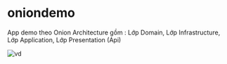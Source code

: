# oniondemo
App demo theo Onion Architecture gồm : Lớp Domain, Lớp Infrastructure, Lớp Application, Lớp Presentation (Api)

![vd](https://user-images.githubusercontent.com/81465934/220502485-02f8b74e-1e91-4dd7-9216-18671a92fd72.JPG)
